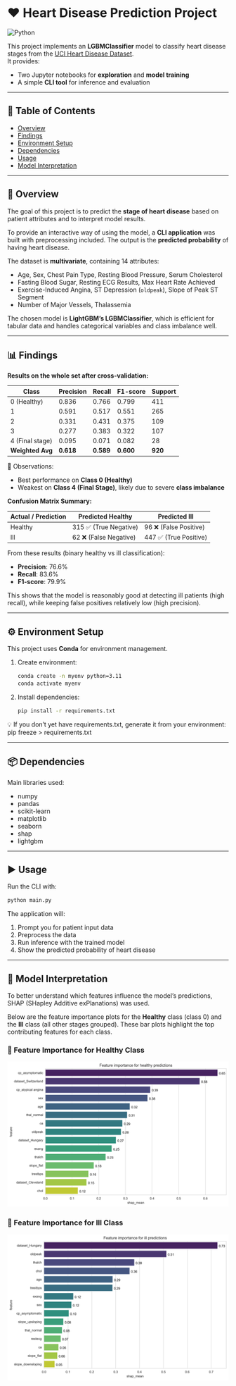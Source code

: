 # ❤️ Heart Disease Prediction Project

![Python](https://img.shields.io/badge/python-3.11-blue.svg)

This project implements an **LGBMClassifier** model to classify heart disease stages from the [UCI Heart Disease Dataset](https://www.kaggle.com/datasets/redwankarimsony/heart-disease-data/data).  
It provides:
- Two Jupyter notebooks for **exploration** and **model training**  
- A simple **CLI tool** for inference and evaluation  

---

## 📌 Table of Contents
- [Overview](#-overview)
- [Findings](#-findings)
- [Environment Setup](#️-environment-setup)
- [Dependencies](#-dependencies)
- [Usage](#️-usage)
- [Model Interpretation](#-model-interpretation)

---

## 🔎 Overview
The goal of this project is to predict the **stage of heart disease** based on patient attributes and to interpret model results.  

To provide an interactive way of using the model, a **CLI application** was built with preprocessing included. The output is the **predicted probability** of having heart disease.  

The dataset is **multivariate**, containing 14 attributes:  
- Age, Sex, Chest Pain Type, Resting Blood Pressure, Serum Cholesterol  
- Fasting Blood Sugar, Resting ECG Results, Max Heart Rate Achieved  
- Exercise-Induced Angina, ST Depression (`oldpeak`), Slope of Peak ST Segment  
- Number of Major Vessels, Thalassemia  

The chosen model is **LightGBM’s LGBMClassifier**, which is efficient for tabular data and handles categorical variables and class imbalance well.  

---

## 📊 Findings
**Results on the whole set after cross-validation:**

| Class | Precision | Recall | F1-score | Support |
|-------|-----------|--------|----------|---------|
| 0 (Healthy)      | 0.836 | 0.766 | 0.799 | 411 |
| 1                | 0.591 | 0.517 | 0.551 | 265 |
| 2                | 0.331 | 0.431 | 0.375 | 109 |
| 3                | 0.277 | 0.383 | 0.322 | 107 |
| 4 (Final stage)  | 0.095 | 0.071 | 0.082 | 28  |
| **Weighted Avg** | **0.618** | **0.589** | **0.600** | **920** |

📌 Observations:
- Best performance on **Class 0 (Healthy)**  
- Weakest on **Class 4 (Final Stage)**, likely due to severe **class imbalance**  

**Confusion Matrix Summary:**

| Actual / Prediction | Predicted Healthy | Predicted Ill |
|---------------------|---------|-----|
| Healthy   | 315 ✅ (True Negative) | 96 ❌ (False Positive) |
| Ill       | 62 ❌ (False Negative) | 447 ✅ (True Positive) |

From these results (binary healthy vs ill classification):  
- **Precision**: 76.6%  
- **Recall**: 83.6%  
- **F1-score**: 79.9%

This shows that the model is reasonably good at detecting ill patients (high recall), while keeping false positives relatively low (high precision).

---

## ⚙️ Environment Setup
This project uses **Conda** for environment management.  

1. Create environment:  
   ```bash
   conda create -n myenv python=3.11
   conda activate myenv
2. Install dependencies:
   ```bash
   pip install -r requirements.txt
💡 If you don’t yet have requirements.txt, generate it from your environment:
pip freeze > requirements.txt

---

## 📦 Dependencies
Main libraries used:
- numpy
- pandas
- scikit-learn
- matplotlib
- seaborn
- shap
- lightgbm

---

## ▶️ Usage
Run the CLI with:

   ```bash
   python main.py
   ```

The application will:
1.	Prompt you for patient input data
2.	Preprocess the data
3.	Run inference with the trained model
4.	Show the predicted probability of heart disease

---

## 🧩 Model Interpretation

To better understand which features influence the model’s predictions, SHAP (SHapley Additive exPlanations) was used.  

Below are the feature importance plots for the **Healthy** class (class 0) and the **Ill** class (all other stages grouped). These bar plots highlight the top contributing features for each class.

### 🔹 Feature Importance for Healthy Class
![SHAP Healthy](images/healthy_plot.png)

### 🔹 Feature Importance for Ill Class
![SHAP Ill](images/ill_plot.png)

